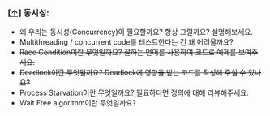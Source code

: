 ### [[↑]](#toc) <a name='concurrency'>동시성:</a>

* 왜 우리는 동시성(Concurrency)이 필요할까요? 항상 그럴까요? 설명해보세요.
* Multithreading / concurrent code를 테스트한다는 건 왜 어려울까요?
* ~~Race Condition이란 무엇일까요? 잘하는 언어를 사용하여 코드로 예제를 보여주세요.~~
* ~~Deadlock이란 무엇일까요? Deadlock에 영향을 받는 코드를 작성해 주실 수 있나요?~~
* Process Starvation이란 무엇일까요? 필요하다면 정의에 대해 리뷰해주세요.
* Wait Free algorithm이란 무엇일까요?